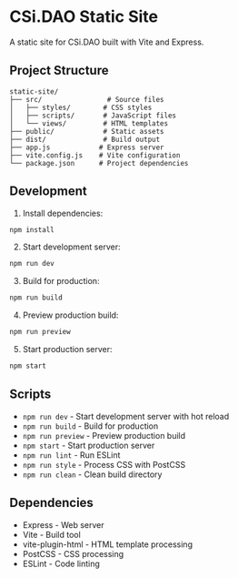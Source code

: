 # CSi.DAO Static Site

A static site for CSi.DAO built with Vite and Express.

## Project Structure

```
static-site/
├── src/                # Source files
│   ├── styles/        # CSS styles
│   ├── scripts/       # JavaScript files
│   └── views/         # HTML templates
├── public/            # Static assets
├── dist/              # Build output
├── app.js            # Express server
├── vite.config.js    # Vite configuration
└── package.json      # Project dependencies
```

## Development

1. Install dependencies:
```bash
npm install
```

2. Start development server:
```bash
npm run dev
```

3. Build for production:
```bash
npm run build
```

4. Preview production build:
```bash
npm run preview
```

5. Start production server:
```bash
npm start
```

## Scripts

- `npm run dev` - Start development server with hot reload
- `npm run build` - Build for production
- `npm run preview` - Preview production build
- `npm start` - Start production server
- `npm run lint` - Run ESLint
- `npm run style` - Process CSS with PostCSS
- `npm run clean` - Clean build directory

## Dependencies

- Express - Web server
- Vite - Build tool
- vite-plugin-html - HTML template processing
- PostCSS - CSS processing
- ESLint - Code linting 